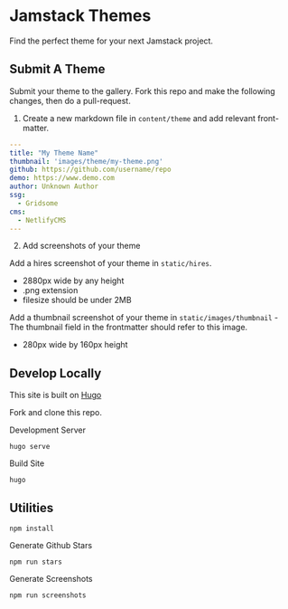 # Jamstack Themes

Find the perfect theme for your next Jamstack project.

## Submit A Theme

Submit your theme to the gallery. Fork this repo and make the following changes, then do a pull-request.

1. Create a new markdown file in `content/theme` and add relevant front-matter.

```yaml
---
title: "My Theme Name"
thumbnail: 'images/theme/my-theme.png'
github: https://github.com/username/repo
demo: https://www.demo.com
author: Unknown Author
ssg:
  - Gridsome
cms:
  - NetlifyCMS
---
```

2. Add screenshots of your theme

Add a hires screenshot of your theme in `static/hires`. 

* 2880px wide by any height
* .png extension
* filesize should be under 2MB

Add a thumbnail screenshot of your theme in `static/images/thumbnail` - The thumbnail field in the frontmatter should refer to this image.

* 280px wide by 160px height

## Develop Locally

This site is built on [Hugo](https://gohugo.io/)

Fork and clone this repo.

Development Server

```
hugo serve
```

Build Site

```
hugo
```

## Utilities

```
npm install
```

Generate Github Stars

```
npm run stars
```

Generate Screenshots

```
npm run screenshots
```

